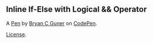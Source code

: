 Inline If-Else with Logical && Operator
---------------------------------------


A [Pen](https://codepen.io/bgoonz/pen/wvreoWa) by [Bryan C Guner](https://codepen.io/bgoonz) on [CodePen](https://codepen.io).

[License](https://codepen.io/bgoonz/pen/wvreoWa/license).